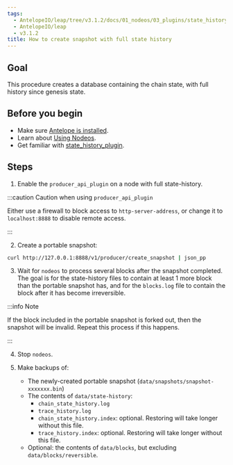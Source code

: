 ```yaml
---
tags:
  - AntelopeIO/leap/tree/v3.1.2/docs/01_nodeos/03_plugins/state_history_plugin/30_how-to-create-snapshot-with-full-history.md
  - AntelopeIO/leap
  - v3.1.2
title: How to create snapshot with full state history
---
```


## Goal

This procedure creates a database containing the chain state, with full history since genesis state.

## Before you begin

* Make sure [Antelope is installed](../../../00_install/index.md).
* Learn about [Using Nodeos](../../02_usage/index.md).
* Get familiar with [state_history_plugin](../../03_plugins/state_history_plugin/index.md).

## Steps

1. Enable the `producer_api_plugin` on a node with full state-history.


:::caution Caution when using `producer_api_plugin`

Either use a firewall to block access to `http-server-address`, or change it to `localhost:8888` to disable remote access.

:::


2. Create a portable snapshot:
```sh
curl http://127.0.0.1:8888/v1/producer/create_snapshot | json_pp
```

3. Wait for `nodeos` to process several blocks after the snapshot completed. The goal is for the state-history files to contain at least 1 more block than the portable snapshot has, and for the `blocks.log` file to contain the block after it has become irreversible.


:::info Note

If the block included in the portable snapshot is forked out, then the snapshot will be invalid. Repeat this process if this happens.

:::


4. Stop `nodeos`.

5. Make backups of:
   * The newly-created portable snapshot (`data/snapshots/snapshot-xxxxxxx.bin`)
   * The contents of `data/state-history`:
     * `chain_state_history.log`
     * `trace_history.log`
     * `chain_state_history.index`: optional. Restoring will take longer without this file.
     * `trace_history.index`: optional. Restoring will take longer without this file.
   * Optional: the contents of `data/blocks`, but excluding `data/blocks/reversible`.
